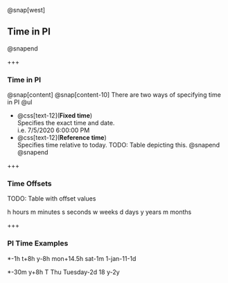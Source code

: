@snap[west]
## Time in PI
@snapend

+++

### Time in PI
@snap[content]
@snap[content-10]
There are two ways of specifying time in PI
@ul[](false)
- @css[text-12](**Fixed time**)<br>Specifies the exact time and date.<br>i.e. 7/5/2020 6:00:00 PM<br>
- @css[text-12](**Reference time**)<br>Specifies time relative to today.
TODO: Table depicting this.
@snapend
@snapend

+++

### Time Offsets
TODO: Table with offset values

h   hours
m   minutes
s   seconds
w   weeks
d   days
y   years
m   months

+++

### PI Time Examples
*-1h
t+8h
y-8h
mon+14.5h
sat-1m
1-jan-11-1d

*-30m
y+8h
T
Thu
Tuesday-2d
18
y-2y